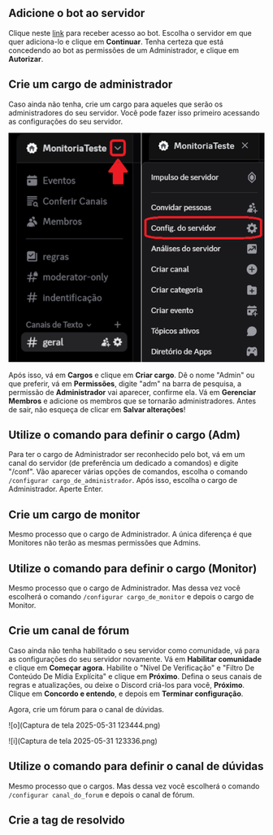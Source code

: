 
## Adicione o bot ao servidor

Clique neste [link](https://discord.com/oauth2/authorize?client_id=1345088049192636538&permissions=8&integration_type=0&scope=bot) para receber acesso ao bot. Escolha o servidor em que quer adiciona-lo e clique em **Continuar**. Tenha certeza que está concedendo ao bot as permissões de um Administrador, e clique em **Autorizar**.

## Crie um cargo de administrador

Caso ainda não tenha, crie um cargo para aqueles que serão os administradores do seu servidor. Você pode fazer isso primeiro acessando as configurações do seu servidor.

![oi](configserver.png)

Após isso, vá em **Cargos** e clique em **Criar cargo**. Dê o nome "Admin" ou que preferir, vá em **Permissões**, digite "adm" na barra de pesquisa, a permissão de **Administrador** vai aparecer, confirme ela. Vá em **Gerenciar Membros** e adicione os membros que se tornarão administradores. Antes de sair, não esqueça de clicar em **Salvar alterações**!

## Utilize o comando para definir o cargo (Adm)

Para ter o cargo de Administrador ser reconhecido pelo bot, vá em um canal do servidor (de preferência um dedicado a comandos) e digite "/conf".  Vão aparecer várias opções de comandos, escolha o comando `/configurar cargo_de_administrador`. Após isso, escolha o cargo de Administrador. Aperte Enter.

## Crie um cargo de monitor

Mesmo processo que o cargo de Administrador. A única diferença é que Monitores não terão as mesmas permissões que Admins.

## Utilize o comando para definir o cargo (Monitor)

Mesmo processo que o cargo de Administrador. Mas dessa vez você escolherá o comando `/configurar cargo_de_monitor` e depois o cargo de Monitor.

## Crie um canal de fórum

Caso ainda não tenha habilitado o seu servidor como comunidade, vá para as configurações do seu servidor novamente. Vá em **Habilitar comunidade** e clique em **Começar agora**. Habilite o "Nível De Verificação" e "Filtro De Conteúdo De Mídia Explícita" e clique em **Próximo**. Defina o seus canais de regras e atualizações, ou deixe o Discord criá-los para você, **Próximo**. Clique em **Concordo e entendo**, e depois em **Terminar configuração**.

Agora, crie um fórum para o canal de dúvidas.

![o](Captura de tela 2025-05-31 123444.png)

![i](Captura de tela 2025-05-31 123336.png)

## Utilize o comando para definir o canal de dúvidas

Mesmo processo que o cargos. Mas dessa vez você escolherá o comando `/configurar canal_do_forum` e depois o canal de fórum.

## Crie a tag de resolvido

